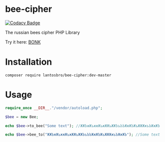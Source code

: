 # bee-cipher
[![Codacy Badge](https://api.codacy.com/project/badge/Grade/9ed30fbe2e6644cb866cdbf3f2929baa)](https://www.codacy.com/manual/LantosBro/bee-cipher?utm_source=github.com&amp;utm_medium=referral&amp;utm_content=LantosBro/bee-cipher&amp;utm_campaign=Badge_Grade)

The russian bees cipher PHP Library

Try it here: [BONK](https://xn--f1aa3db.xn--p1ai/)

# Installation

```shell script
composer require lantosbro/bee-cipher:dev-master
```

# Usage

```php
require_once __DIR__."/vendor/autoload.php";

$bee = new Bee;

echo $bee->to_bee("Some text"); //ЖЖЪжЖъжжЖъжЖЖъЖЖЪъЪЪЖжЖЪЖъЖЖЖжъЪЖжЖЪ

echo $bee->bee_to("ЖЖЪжЖъжжЖъжЖЖъЖЖЪъЪЪЖжЖЪЖъЖЖЖжъЪЖжЖЪ"); //Some text
```
